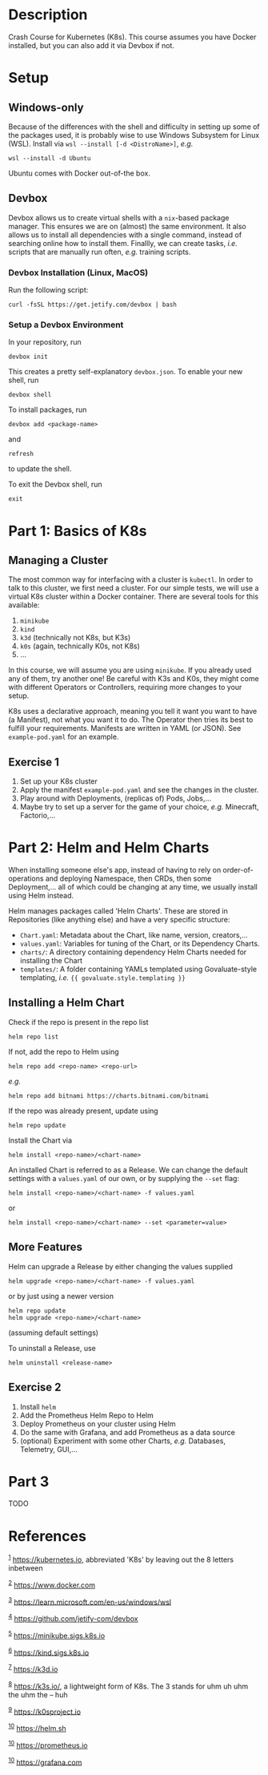 # Description

Crash Course for <a name="k8s">Kubernetes</a> (K8s). This course assumes you have <a name="docker">Docker</a> installed, but you can also add it via Devbox if not.

# Setup

## Windows-only

Because of the differences with the shell and difficulty in setting up some of the packages used, it is probably wise to use <a name="wsl">Windows Subsystem for Linux</a> (WSL).
Install via `wsl --install [-d <DistroName>]`, *e.g.* 

`wsl --install -d Ubuntu`

Ubuntu comes with Docker out-of-the box.

## Devbox

<a name="devbox">Devbox</a> allows us to create virtual shells with a `nix`-based package manager. This ensures we are on (almost) the same environment. It also allows us to install all dependencies with a single command, instead of searching online how to install them. Finallly, we can create tasks, *i.e.* scripts that are manually run often, *e.g.* training scripts.

### Devbox Installation (Linux, MacOS)

Run the following script:

`curl -fsSL https://get.jetify.com/devbox | bash`

### Setup a Devbox Environment

In your repository, run

`devbox init`

This creates a pretty self-explanatory `devbox.json`. To enable your new shell, run

`devbox shell`

To install packages, run

`devbox add <package-name>`

and

`refresh`

to update the shell.

To exit the Devbox shell, run

`exit`



# Part 1: Basics of K8s

## Managing a Cluster

The most common way for interfacing with a cluster is `kubectl`. In order to talk to this cluster, we first need a cluster. For our simple tests, we will use a virtual K8s cluster within a Docker container. There are several tools for this available:

1. <a name="minikube">`minikube`</a>
1. <a name="kind">`kind`</a>
1. <a name="k3d">`k3d`</a> (technically not K8s, but <a name="k3s">K3s</a>)
1. <a name="k0s">`k0s`</a> (again, technically K0s, not K8s)
1. ...

In this course, we will assume you are using `minikube`. If you already used any of them, try another one! Be careful with K3s and K0s, they might come with different Operators or Controllers, requiring more changes to your setup.

K8s uses a declarative approach, meaning you tell it want you want to have (a Manifest), not what you want it to do. The Operator then tries its best to fulfill your requirements. Manifests are written in YAML (or JSON). See `example-pod.yaml` for an example.

## Exercise 1

1. Set up your K8s cluster
1. Apply the manifest `example-pod.yaml` and see the changes in the cluster.
1. Play around with Deployments, (replicas of) Pods, Jobs,...
1. Maybe try to set up a server for the game of your choice, *e.g.* Minecraft, Factorio,...



# Part 2: Helm and Helm Charts

When installing someone else's app, instead of having to rely on order-of-operations and deploying Namespace, then CRDs, then some Deployment,... all of which could be changing at any time, we usually install using <a name="helm">Helm</a> instead.

Helm manages packages called 'Helm Charts'. These are stored in Repositories (like anything else) and have a very specific structure:

- `Chart.yaml`: Metadata about the Chart, like name, version, creators,...
- `values.yaml`: Variables for tuning of the Chart, or its Dependency Charts.
- `charts/`: A directory containing dependency Helm Charts needed for installing the Chart
- `templates/`: A folder containing YAMLs templated using Govaluate-style templating, *i.e.* `{{ govaluate.style.templating }}`

## Installing a Helm Chart

Check if the repo is present in the repo list

`helm repo list`

If not, add the repo to Helm using

`helm repo add <repo-name> <repo-url>`

*e.g.*

`helm repo add bitnami https://charts.bitnami.com/bitnami`

If the repo was already present, update using

`helm repo update`

Install the Chart via

`helm install <repo-name>/<chart-name>`

An installed Chart is referred to as a Release. We can change the default settings with a `values.yaml` of our own, or by supplying the `--set` flag:

`helm install <repo-name>/<chart-name> -f values.yaml`

or

`helm install <repo-name>/<chart-name> --set <parameter=value>`

## More Features

Helm can upgrade a Release by either changing the values supplied

`helm upgrade <repo-name>/<chart-name> -f values.yaml`

or by just using a newer version

```
helm repo update
helm upgrade <repo-name>/<chart-name>
```
(assuming default settings)

To uninstall a Release, use

`helm uninstall <release-name>`

## Exercise 2

1. Install `helm`
1. Add the <a name="prometheus">Prometheus</a> Helm Repo to Helm
1. Deploy Prometheus on your cluster using Helm
1. Do the same with <a name="grafana">Grafana</a>, and add Prometheus as a data source
1. (optional) Experiment with some other Charts, *e.g.* Databases, Telemetry, GUI,...



# Part 3

TODO

# References

<sup>[1](#k8s)</sup> https://kubernetes.io, abbreviated 'K8s' by leaving out the 8 letters inbetween

<sup>[2](#docker)</sup> https://www.docker.com

<sup>[3](#wsl)</sup> https://learn.microsoft.com/en-us/windows/wsl

<sup>[4](#devbox)</sup> https://github.com/jetify-com/devbox

<sup>[5](#minikube)</sup> https://minikube.sigs.k8s.io

<sup>[6](#kind)</sup> https://kind.sigs.k8s.io

<sup>[7](#k3d)</sup> https://k3d.io

<sup>[8](#k3s)</sup> https://k3s.io/, a lightweight form of K8s. The 3 stands for uhm uh uhm the uhm the – huh

<sup>[9](#k0s)</sup> https://k0sproject.io

<sup>[10](#helm)</sup> https://helm.sh

<sup>[10](#prometheus)</sup> https://prometheus.io

<sup>[10](#grafana)</sup> https://grafana.com
